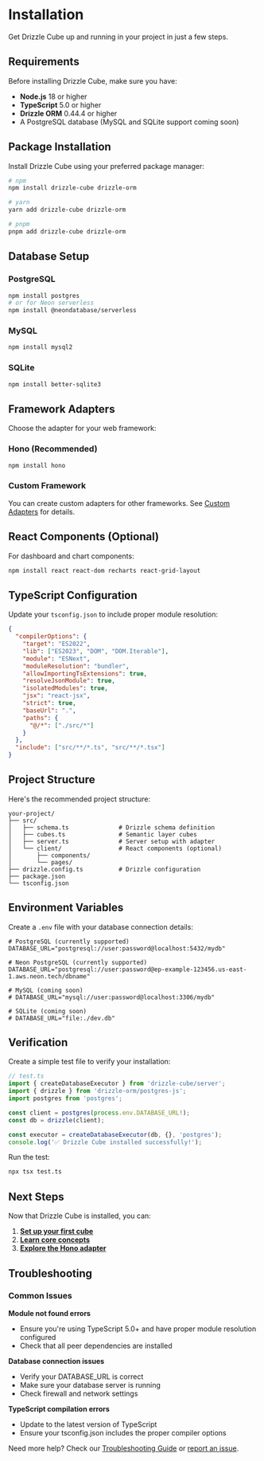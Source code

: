 # Installation

Get Drizzle Cube up and running in your project in just a few steps.

## Requirements

Before installing Drizzle Cube, make sure you have:

- **Node.js** 18 or higher
- **TypeScript** 5.0 or higher  
- **Drizzle ORM** 0.44.4 or higher
- A PostgreSQL database (MySQL and SQLite support coming soon)

## Package Installation

Install Drizzle Cube using your preferred package manager:

```bash
# npm
npm install drizzle-cube drizzle-orm

# yarn
yarn add drizzle-cube drizzle-orm

# pnpm
pnpm add drizzle-cube drizzle-orm
```

## Database Setup

### PostgreSQL

```bash
npm install postgres
# or for Neon serverless
npm install @neondatabase/serverless
```

### MySQL

```bash
npm install mysql2
```

### SQLite

```bash
npm install better-sqlite3
```

## Framework Adapters

Choose the adapter for your web framework:

### Hono (Recommended)

```bash
npm install hono
```

### Custom Framework

You can create custom adapters for other frameworks. See [Custom Adapters](/help/adapters/custom) for details.

## React Components (Optional)

For dashboard and chart components:

```bash
npm install react react-dom recharts react-grid-layout
```

## TypeScript Configuration

Update your `tsconfig.json` to include proper module resolution:

```json
{
  "compilerOptions": {
    "target": "ES2022",
    "lib": ["ES2023", "DOM", "DOM.Iterable"],
    "module": "ESNext",
    "moduleResolution": "bundler",
    "allowImportingTsExtensions": true,
    "resolveJsonModule": true,
    "isolatedModules": true,
    "jsx": "react-jsx",
    "strict": true,
    "baseUrl": ".",
    "paths": {
      "@/*": ["./src/*"]
    }
  },
  "include": ["src/**/*.ts", "src/**/*.tsx"]
}
```

## Project Structure

Here's the recommended project structure:

```
your-project/
├── src/
│   ├── schema.ts              # Drizzle schema definition
│   ├── cubes.ts               # Semantic layer cubes
│   ├── server.ts              # Server setup with adapter
│   └── client/                # React components (optional)
│       ├── components/
│       └── pages/
├── drizzle.config.ts          # Drizzle configuration
├── package.json
└── tsconfig.json
```

## Environment Variables

Create a `.env` file with your database connection details:

```env
# PostgreSQL (currently supported)
DATABASE_URL="postgresql://user:password@localhost:5432/mydb"

# Neon PostgreSQL (currently supported)
DATABASE_URL="postgresql://user:password@ep-example-123456.us-east-1.aws.neon.tech/dbname"

# MySQL (coming soon)
# DATABASE_URL="mysql://user:password@localhost:3306/mydb"

# SQLite (coming soon)  
# DATABASE_URL="file:./dev.db"
```

## Verification

Create a simple test file to verify your installation:

```typescript
// test.ts
import { createDatabaseExecutor } from 'drizzle-cube/server';
import { drizzle } from 'drizzle-orm/postgres-js';
import postgres from 'postgres';

const client = postgres(process.env.DATABASE_URL!);
const db = drizzle(client);

const executor = createDatabaseExecutor(db, {}, 'postgres');
console.log('✅ Drizzle Cube installed successfully!');
```

Run the test:

```bash
npx tsx test.ts
```

## Next Steps

Now that Drizzle Cube is installed, you can:

1. [**Set up your first cube**](/help/getting-started/quick-start)
2. [**Learn core concepts**](/help/getting-started/concepts)  
3. [**Explore the Hono adapter**](/help/adapters/hono)

## Troubleshooting

### Common Issues

**Module not found errors**
- Ensure you're using TypeScript 5.0+ and have proper module resolution configured
- Check that all peer dependencies are installed

**Database connection issues**  
- Verify your DATABASE_URL is correct
- Make sure your database server is running
- Check firewall and network settings

**TypeScript compilation errors**
- Update to the latest version of TypeScript
- Ensure your tsconfig.json includes the proper compiler options

Need more help? Check our [Troubleshooting Guide](/help/advanced/troubleshooting) or [report an issue](https://github.com/cliftonc/drizzle-cube/issues).